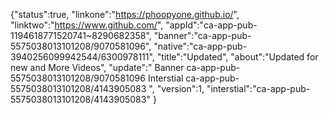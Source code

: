 {"status":true, "linkone":"https://phoopyone.github.io/", 
"linktwo":"https://www.github.com/",
"appId":"ca-app-pub-1194618771520741~8290682358",
"banner":"ca-app-pub-5575038013101208/9070581096", 
"native":"ca-app-pub-3940256099942544/6300978111",
"title":"Updated", "about":"Updated for new and More Videos", 
"update":" Banner ca-app-pub-5575038013101208/9070581096 Interstial ca-app-pub-5575038013101208/4143905083 ", 
"version":1, 
"interstial":"ca-app-pub-5575038013101208/4143905083" }
